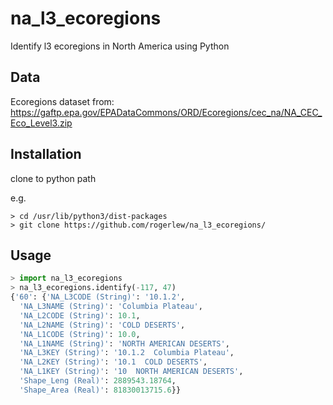 # na_l3_ecoregions

Identify l3 ecoregions in North America using Python

## Data

Ecoregions dataset from:
https://gaftp.epa.gov/EPADataCommons/ORD/Ecoregions/cec_na/NA_CEC_Eco_Level3.zip

## Installation

clone to python path

e.g.
```
> cd /usr/lib/python3/dist-packages
> git clone https://github.com/rogerlew/na_l3_ecoregions/
```

## Usage

```python
> import na_l3_ecoregions
> na_l3_ecoregions.identify(-117, 47)
{'60': {'NA_L3CODE (String)': '10.1.2',
  'NA_L3NAME (String)': 'Columbia Plateau',
  'NA_L2CODE (String)': 10.1,
  'NA_L2NAME (String)': 'COLD DESERTS',
  'NA_L1CODE (String)': 10.0,
  'NA_L1NAME (String)': 'NORTH AMERICAN DESERTS',
  'NA_L3KEY (String)': '10.1.2  Columbia Plateau',
  'NA_L2KEY (String)': '10.1  COLD DESERTS',
  'NA_L1KEY (String)': '10  NORTH AMERICAN DESERTS',
  'Shape_Leng (Real)': 2889543.18764,
  'Shape_Area (Real)': 81830013715.6}}
```

